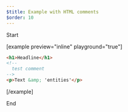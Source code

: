 ```yaml
---
$title: Example with HTML comments
$order: 10
---
```


Start

[example  preview="inline" playground="true"]

```html
<h1>Headline</h1>
<!--
  test comment
-->
<p>Text &amp; 'entities'</p>

```

[/example]

End
